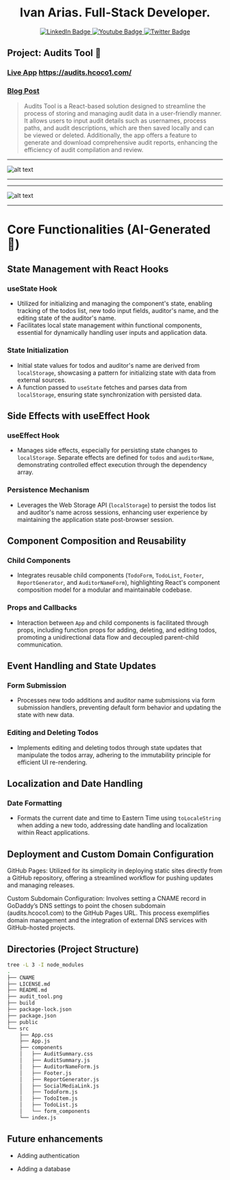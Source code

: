 <div align="center"><h1>Ivan Arias. Full-Stack Developer.</h1></div>

<div id="badges" align="center">
  <a href="https://www.linkedin.com/in/arias-ivan-hcoco1/">
    <img src="https://img.shields.io/badge/LinkedIn-blue?style=for-the-badge&logo=linkedin&logoColor=white" alt="LinkedIn Badge"/>
  </a>
  <a href="https://www.youtube.com/channel/UCban0ilP3jBC9rdmL-fPy_Q">
    <img src="https://img.shields.io/badge/YouTube-red?style=for-the-badge&logo=youtube&logoColor=white" alt="Youtube Badge"/>
  </a>
  <a href="https://twitter.com/hcoco1">
    <img src="https://img.shields.io/badge/Twitter-blue?style=for-the-badge&logo=twitter&logoColor=white" alt="Twitter Badge"/>
  </a>
</div>  


## Project: Audits Tool 🔧

### <a href="https://audits.hcoco1.com/" target="_blank">Live App</a> https://audits.hcoco1.com/

### <a href="https://www.hcoco1.com/blog/2024-03-13-audits-tool" target="_blank">Blog Post</a> 

>Audits Tool is a React-based solution designed to streamline the process of storing and managing audit data in a user-friendly manner. It allows users to input audit details such as usernames, process paths, and audit descriptions, which are then saved locally and can be viewed or deleted. Additionally, the app offers a feature to generate and download comprehensive audit reports, enhancing the efficiency of audit compilation and review.

---

![alt text](https://github.com/hcoco1/todo-list-local-storage/blob/main/audit_tool.png?raw=true)

---

---

![alt text](https://github.com/hcoco1/todo-list-local-storage/blob/main/audit_tool_1.png?raw=true)

---

# Core Functionalities (AI-Generated 🤖)

## State Management with React Hooks

### useState Hook

- Utilized for initializing and managing the component's state, enabling tracking of the todos list, new todo input fields, auditor's name, and the editing state of the auditor's name.
- Facilitates local state management within functional components, essential for dynamically handling user inputs and application data.

### State Initialization

- Initial state values for todos and auditor's name are derived from `localStorage`, showcasing a pattern for initializing state with data from external sources.
- A function passed to `useState` fetches and parses data from `localStorage`, ensuring state synchronization with persisted data.

## Side Effects with useEffect Hook

### useEffect Hook

- Manages side effects, especially for persisting state changes to `localStorage`. Separate effects are defined for `todos` and `auditorName`, demonstrating controlled effect execution through the dependency array.

### Persistence Mechanism

- Leverages the Web Storage API (`localStorage`) to persist the todos list and auditor's name across sessions, enhancing user experience by maintaining the application state post-browser session.

## Component Composition and Reusability

### Child Components

- Integrates reusable child components (`TodoForm`, `TodoList`, `Footer`, `ReportGenerator`, and `AuditorNameForm`), highlighting React's component composition model for a modular and maintainable codebase.

### Props and Callbacks

- Interaction between `App` and child components is facilitated through props, including function props for adding, deleting, and editing todos, promoting a unidirectional data flow and decoupled parent-child communication.

## Event Handling and State Updates

### Form Submission

- Processes new todo additions and auditor name submissions via form submission handlers, preventing default form behavior and updating the state with new data.

### Editing and Deleting Todos

- Implements editing and deleting todos through state updates that manipulate the todos array, adhering to the immutability principle for efficient UI re-rendering.

## Localization and Date Handling

### Date Formatting

- Formats the current date and time to Eastern Time using `toLocaleString` when adding a new todo, addressing date handling and localization within React applications.

## Deployment and Custom Domain Configuration

GitHub Pages: Utilized for its simplicity in deploying static sites directly from a GitHub repository, offering a streamlined workflow for pushing updates and managing releases.

Custom Subdomain Configuration: Involves setting a CNAME record in GoDaddy’s DNS settings to point the chosen subdomain (audits.hcoco1.com) to the GitHub Pages URL. This process exemplifies domain management and the integration of external DNS services with GitHub-hosted projects.

## Directories (Project Structure)

```bash
tree -L 3 -I node_modules
.
├── CNAME
├── LICENSE.md
├── README.md
├── audit_tool.png
├── build
├── package-lock.json
├── package.json
├── public
└── src
    ├── App.css
    ├── App.js
    ├── components
    │   ├── AuditSummary.css
    │   ├── AuditSummary.js
    │   ├── AuditorNameForm.js
    │   ├── Footer.js
    │   ├── ReportGenerator.js
    │   ├── SocialMediaLink.js
    │   ├── TodoForm.js
    │   ├── TodoItem.js
    │   ├── TodoList.js
    │   └── form_components
    └── index.js
```

## Future enhancements

- Adding authentication

- Adding a database
